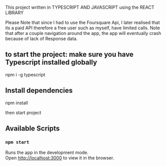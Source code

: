 This project written in TYPESCRIPT AND JAVASCRIPT using the REACT LIBRARY

Please Note that since I had to use the Foursquare Api, I later realised that its a paid API therefore a free user such as myself, have limited calls. Note that after a couple navigation around the app, the app will eventually crash because of lack of Response data.

## to start the project: make sure you have Typescript installed globally 

npm i -g typescript

## Install dependencies

npm install 

then  start project
## Available Scripts

### `npm start`

Runs the app in the development mode.<br />
Open [http://localhost:3000](http://localhost:3000) to view it in the browser.
